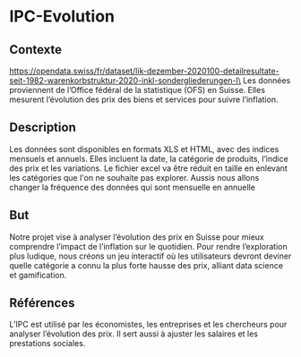 # IPC-Evolution
## Contexte
https://opendata.swiss/fr/dataset/lik-dezember-2020100-detailresultate-seit-1982-warenkorbstruktur-2020-inkl-sondergliederungen-l\
Les données proviennent de l’Office fédéral de la statistique (OFS) en Suisse. Elles mesurent l’évolution des prix des biens et services pour suivre l’inflation.  

## Description
Les données sont disponibles en formats XLS et HTML, avec des indices mensuels et annuels. Elles incluent la date, la catégorie de produits, l’indice des prix et les variations.
Le fichier excel va être réduit en taille en enlevant les catégories que l'on ne souhaite pas explorer. Aussis nous allons changer la fréquence des données qui sont mensuelle en annuelle

## But
Notre projet vise à analyser l’évolution des prix en Suisse pour mieux comprendre l’impact de l’inflation sur le quotidien. Pour rendre l’exploration plus ludique, nous créons un jeu interactif où les utilisateurs devront deviner quelle catégorie a connu la plus forte hausse des prix, alliant data science et gamification.

## Références
L’IPC est utilisé par les économistes, les entreprises et les chercheurs pour analyser l’évolution des prix. Il sert aussi à ajuster les salaires et les prestations sociales.
